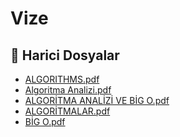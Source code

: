 # Vize


<!--Index-->

## 📂 Harici Dosyalar

- [ALGORITHMS.pdf](./ALGORITHMS.pdf)
- [Algoritma Analizi.pdf](./Algoritma%20Analizi.pdf)
- [ALGORİTMA ANALİZİ VE BİG O.pdf](./ALGOR%C4%B0TMA%20ANAL%C4%B0Z%C4%B0%20VE%20B%C4%B0G%20O.pdf)
- [ALGORİTMALAR.pdf](./ALGOR%C4%B0TMALAR.pdf)
- [BİG O.pdf](./B%C4%B0G%20O.pdf)


<!--Index-->

